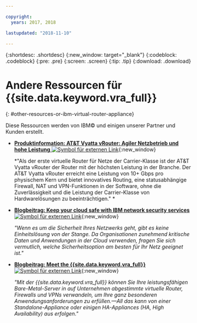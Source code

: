 ```yaml
---

copyright:
  years: 2017, 2018

lastupdated: "2018-11-10"

---
```


{:shortdesc: .shortdesc}
{:new_window: target="_blank"}
{:codeblock: .codeblock}
{:pre: .pre}
{:screen: .screen}
{:tip: .tip}
{:download: .download}

# Andere Ressourcen für {{site.data.keyword.vra_full}}
{: #other-resources-or-ibm-virtual-router-appliance}

Diese Ressourcen werden von IBM© und einigen unserer Partner und Kunden erstellt. 

* [**Produktinformation: AT&T Vyatta vRouter: Agiler Netzbetrieb und hohe Leistung** ![Symbol für externen Link](../../icons/launch-glyph.svg "Symbol für externen Link")](https://ibm.box.com/s/v1kp0nhfa8eqmnj0klosc8zkgixzcis2){:new_window}

    *"Als der erste virtuelle Router für Netze der Carrier-Klasse ist der AT&T Vyatta vRouter der Router mit der höchsten Leistung in der Branche. Der AT&T Vyatta vRouter erreicht eine Leistung von 10+ Gbps pro physischem Kern und bietet innovatives Routing, eine statusabhängige Firewall, NAT und VPN-Funktionen in der Software, ohne die Zuverlässigkeit und die Leistung der Carrier-Klasse von Hardwarelösungen zu beeinträchtigen." *

* [**Blogbeitrag: Keep your cloud safe with IBM network security services** ![Symbol für externen Link](../../icons/launch-glyph.svg "Symbol für externen Link")](https://www.ibm.com/blogs/bluemix/2017/09/keep-cloud-safe-ibm-network-security-services/){:new_window}

    *"Wenn es um die Sicherheit Ihres Netzwerks geht, gibt es keine Einheitslösung von der Stange. Da Organisationen zunehmend kritische Daten und Anwendungen in der Cloud verwenden, fragen Sie sich vermutlich, welche Sicherheitsoption am besten für Ihr Netz geeignet ist."*
    
* [**Blogbeitrag: Meet the {{site.data.keyword.vra_full}}** ![Symbol für externen Link](../../icons/launch-glyph.svg "Symbol für externen Link")](https://www.ibm.com/blogs/bluemix/2017/07/virtual-router-appliance/){:new_window}

    *"Mit der {{site.data.keyword.vra_full}} können Sie Ihre leistungsfähigen Bare-Metal-Server in auf Unternehmen abgestimmte virtuelle Router, Firewalls und VPNs verwandeln, um Ihre ganz besonderen Anwendungsanforderungen zu erfüllen.—All das kann von einer Standalone-Appliance oder einigen HA-Appliances (HA, High Availability) aus erfolgen."*
